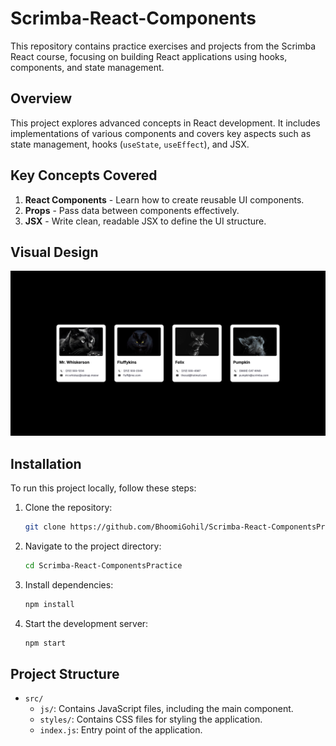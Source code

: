 # Scrimba-React-Components

This repository contains practice exercises and projects from the Scrimba React course, focusing on building React applications using hooks, components, and state management.

## Overview

This project explores advanced concepts in React development. It includes implementations of various components and covers key aspects such as state management, hooks (`useState`, `useEffect`), and JSX.

## Key Concepts Covered

1. **React Components** - Learn how to create reusable UI components.
4. **Props** - Pass data between components effectively.
5. **JSX** - Write clean, readable JSX to define the UI structure.

## Visual Design

![Index](index.png)

## Installation

To run this project locally, follow these steps:

1. Clone the repository:
   ```bash
   git clone https://github.com/BhoomiGohil/Scrimba-React-ComponentsPractice.git
   ```

2. Navigate to the project directory:
   ```bash
   cd Scrimba-React-ComponentsPractice
   ```

3. Install dependencies:
   ```bash
   npm install
   ```

4. Start the development server:
   ```bash
   npm start
   ```

## Project Structure

- `src/`
  - `js/`: Contains JavaScript files, including the main component.
  - `styles/`: Contains CSS files for styling the application.
  - `index.js`: Entry point of the application.
